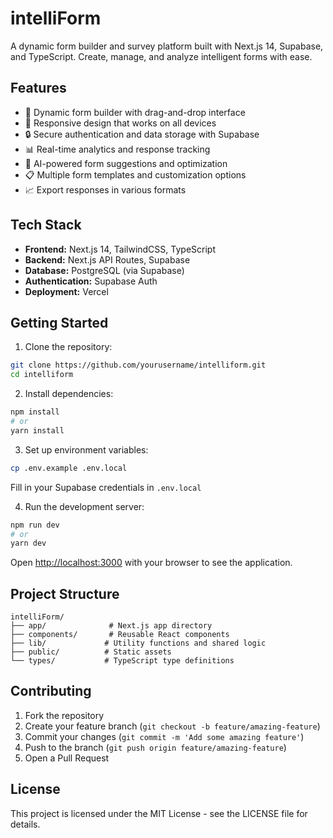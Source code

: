 # intelliForm

A dynamic form builder and survey platform built with Next.js 14, Supabase, and TypeScript. Create, manage, and analyze intelligent forms with ease.

## Features

- 🎨 Dynamic form builder with drag-and-drop interface
- 📱 Responsive design that works on all devices
- 🔒 Secure authentication and data storage with Supabase
- 📊 Real-time analytics and response tracking
- 🤖 AI-powered form suggestions and optimization
- 📋 Multiple form templates and customization options
- 📈 Export responses in various formats

## Tech Stack

- **Frontend:** Next.js 14, TailwindCSS, TypeScript
- **Backend:** Next.js API Routes, Supabase
- **Database:** PostgreSQL (via Supabase)
- **Authentication:** Supabase Auth
- **Deployment:** Vercel

## Getting Started

1. Clone the repository:

```bash
git clone https://github.com/yourusername/intelliform.git
cd intelliform
```

2. Install dependencies:

```bash
npm install
# or
yarn install
```

3. Set up environment variables:

```bash
cp .env.example .env.local
```

Fill in your Supabase credentials in `.env.local`

4. Run the development server:

```bash
npm run dev
# or
yarn dev
```

Open [http://localhost:3000](http://localhost:3000) with your browser to see the application.

## Project Structure

```
intelliForm/
├── app/              # Next.js app directory
├── components/       # Reusable React components
├── lib/             # Utility functions and shared logic
├── public/          # Static assets
└── types/           # TypeScript type definitions
```

## Contributing

1. Fork the repository
2. Create your feature branch (`git checkout -b feature/amazing-feature`)
3. Commit your changes (`git commit -m 'Add some amazing feature'`)
4. Push to the branch (`git push origin feature/amazing-feature`)
5. Open a Pull Request

## License

This project is licensed under the MIT License - see the LICENSE file for details.
